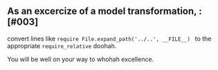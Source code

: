 ## As an excercize of a model transformation, :[#003]

convert lines like `require File.expand_path('../..', __FILE__) `
to the appropriate `require_relative` doohah.

You will be well on your way to whohah excellence.
